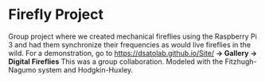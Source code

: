 # Firefly Project

Group project where we created mechanical fireflies using the Raspberry Pi 3 and had them synchronize their frequencies as would live fireflies in the wild. For a demonstration, go to https://dsatolab.github.io/Site/ __-> Gallery -> Digital Fireflies__ This was a group collaboration. Modeled with the Fitzhugh-Nagumo system and Hodgkin-Huxley.
